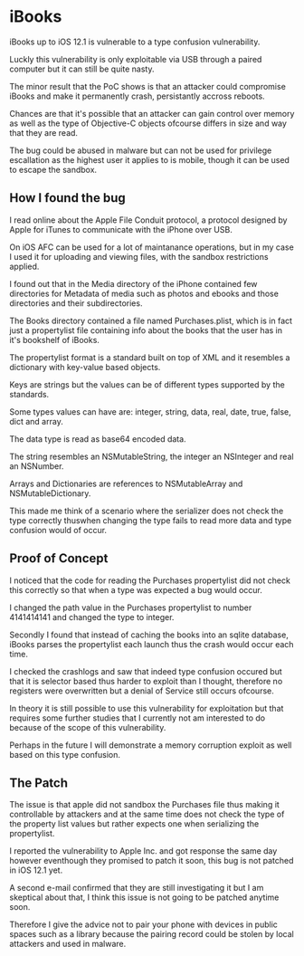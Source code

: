# iBooks
iBooks up to iOS 12.1 is vulnerable to a type confusion vulnerability.

Luckly this vulnerability is only exploitable via USB  through a paired computer but it can still be quite nasty.

The minor result that the PoC shows is that an attacker could compromise iBooks and make it permanently crash, persistantly accross reboots.

Chances are that it's possible that an attacker can gain control over memory as well as the type of Objective-C objects ofcourse differs in size and way that they are read.

The bug could be abused in malware but can not be used for privilege escallation as the highest user it applies to is mobile, though it can be used to escape the sandbox.

## How I found the bug
I read online about the Apple File Conduit protocol, a protocol designed by Apple for iTunes to communicate with the iPhone over USB.

On iOS AFC can be used for a lot of maintanance operations, but in my case I used it for uploading and viewing files, with the sandbox restrictions applied.

I found out that in the Media directory of the iPhone contained few directories for Metadata of media such as photos and ebooks and those directories and their subdirectories.

The Books directory contained a file named Purchases.plist, which is in fact just a propertylist file containing info about the books that the user has in it's bookshelf of iBooks.

The propertylist format is a standard built on top of XML and it resembles a dictionary with key-value based objects.

Keys are strings but the values can be of different types supported by the standards.

Some types values can have are: integer, string, data, real, date, true, false, dict and array.

The data type is read as base64 encoded data.

The string resembles an NSMutableString, the integer an NSInteger and real an NSNumber.

Arrays and Dictionaries are references to NSMutableArray and NSMutableDictionary.

This made me think of a scenario where the serializer does not check the type correctly thuswhen changing the type fails to read more data and type confusion would of occur.

## Proof of Concept

I noticed that the code for reading the Purchases propertylist did not check this correctly so that when a type was expected a bug would occur.

I changed the path value in the Purchases propertylist  to number 4141414141 and changed the type to integer.

Secondly I found that instead of caching the books into an sqlite database, iBooks parses the propertylist each launch thus the crash would occur each time.

I checked the crashlogs and saw that indeed type confusion occured but that it is selector based thus harder to exploit than I thought, therefore no registers were overwritten but a denial of Service still occurs ofcourse.

In theory it is still possible to use this vulnerability for exploitation but that requires some further studies that I currently not am interested to do because of the scope of this vulnerability.

Perhaps in the future I will demonstrate a memory corruption exploit as well based on this type confusion.

## The Patch

The issue is that apple did not sandbox the Purchases file thus making it controllable by attackers and at the same time does not check the type of the property list values but rather expects one when serializing the propertylist.

I reported the vulnerability to Apple Inc. and got response the same day however eventhough they promised to patch it soon, this bug is not patched in iOS 12.1 yet.

A second e-mail confirmed that they are still investigating it but I am skeptical about that, I think this issue is not going to be patched anytime soon.

Therefore I give the advice not to pair your phone with devices in public spaces such as a library because the pairing record could be stolen by local attackers and used in malware.
